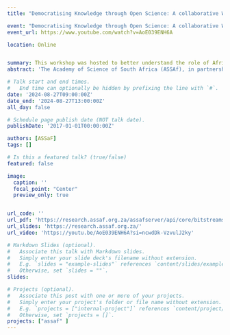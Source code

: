```yaml
---
title: "Democratising Knowledge through Open Science: A collaborative Workshop"

event: "Democratising Knowledge through Open Science: A collaborative Workshop"
event_url: https://www.youtube.com/watch?v=AoE039ENH6A

location: Online


summary: This workshop was hosted to better understand the role of African Academies of Science in advancing Open Science on the African continent.
abstract: 'The Academy of Science of South Africa (ASSAf), in partnership with the Botswana Academy of Science (BAS), Kingdom of Eswatini Academy of Sciences (KEAS), Lesotho Academy of Science and Technology (LAST), the Academy of Science (TAS) in Malawi and Zimbabwe Academy of Sciences (ZAS) hosted a collaborative workshop on Democratising Knowledge through Open Science: A collaborative Workshop on 27 August 2024. '

# Talk start and end times.
#   End time can optionally be hidden by prefixing the line with `#`.
date: '2024-08-27T09:00:00Z'
date_end: '2024-08-27T13:00:00Z'
all_day: false

# Schedule page publish date (NOT talk date).
publishDate: '2017-01-01T00:00:00Z'

authors: [ASSaF]
tags: []

# Is this a featured talk? (true/false)
featured: false

image:
  caption: ''
  focal_point: "Center"
  preview_only: true


url_code: ''
url_pdf: 'https://research.assaf.org.za/assafserver/api/core/bitstreams/a440dc55-5efe-400e-a21f-c8c44bc40e28/content?isDownload=true'
url_slides: 'https://research.assaf.org.za/'
url_video: 'https://youtu.be/AoE039ENH6A?si=ncwdDk-VzvulJ2ky'

# Markdown Slides (optional).
#   Associate this talk with Markdown slides.
#   Simply enter your slide deck's filename without extension.
#   E.g. `slides = "example-slides"` references `content/slides/example-slides.md`.
#   Otherwise, set `slides = ""`.
slides:

# Projects (optional).
#   Associate this post with one or more of your projects.
#   Simply enter your project's folder or file name without extension.
#   E.g. `projects = ["internal-project"]` references `content/project/deep-learning/index.md`.
#   Otherwise, set `projects = []`.
projects: ["assaf" ]
---
```


